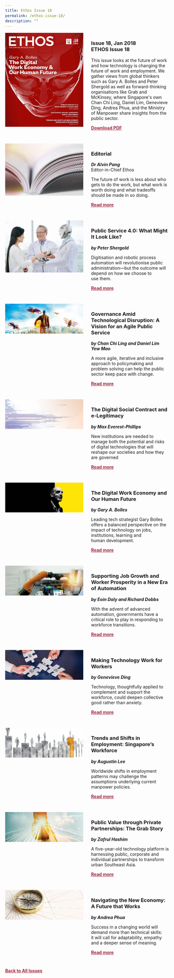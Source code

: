 ```yaml
---
title: Ethos Issue 18
permalink: /ethos-issue-18/
description: ""
---
```

<style>

.back a
{
	color: #9f2943;
	font-weight: bold;
	}
	


.text
{
	width: 50%;
}	
	
.img1 img
{
margin-top:25px;	
}	
	
.img img
{
margin-top:15px;	
}		
	
.button1 a
{
	color: #9f2943;
	font-weight:bold;
}
	

.grid-container {
	display: grid;
	grid-template-columns: 50% 50%;
	grid-column-gap: 5%;
	margin-bottom: 5%;
	}	
	
@media only screen and (max-width: 600px) {
	.grid-container {
		display: block;
	}
}	
</style>


<div class="grid-container">
	<div><img src="/images/Ethos_Thumbnails_Cover/ethosissue18.jpg"></div>
	<div>
		<h3>Issue 18, Jan 2018 <br> ETHOS Issue 18</h3>
		<p>This issue looks at the future of work and how technology is changing the future of work and employment. We gather views from global thinkers such as Gary A. Bolles and Peter Shergold as well as forward-thinking organisations like Grab and McKinsey, where Singapore's own Chan Chi Ling, Daniel Lim, Genevieve Ding, Andrea Phua, and the Ministry of Manpower share insights from the public sector.</p>
		<div class="button1"><a href="https://file.go.gov.sg/ethos-issue-18.pdf">Download PDF</a></div>
	</div>
</div>

<br>

<div class="grid-container">
	<div><img src="/images/Landing_Banner_Images/tile_editorial.jpg"></div>
	<div>
		<h3>Editorial</h3>
		<b><i>Dr Alvin Pang</i></b>
		<figcaption>Editor-in-Chief Ethos</figcaption>
		<p>The future of work is less about who gets to do the work, but what work is worth doing and what tradeoffs should be made in so doing.</p>
		<div class="button1"><a href="/ethos-issue-18/editorial/">Read more</a></div>
	</div>
</div>

<br>

<div class="grid-container">
	<div><img src="/images/Cropped_images/Ethos_Issue_18/18_Teaser_Public_Service4.0.jpg"></div>
	<div>
		<h3>Public Service 4.0: What Might It Look Like?</h3>
		<b><i>by Peter Shergold</i></b>
		<p>Digitisation and robotic process automation will revolutionise public administration—but the outcome will depend on how we choose to use&nbsp;them.</p>
		<div class="button1"><a href="/ethos-issue-18/public-service-4/">Read more</a></div>
	</div>
</div>

<br>

<div class="grid-container">
	<div><img src="/images/Cropped_images/Ethos_Issue_18/18_Banner_Agile_Public_Service.jpg"></div>
	<div>
		<h3>Governance Amid Technological Disruption: A Vision for an Agile Public Service</h3>
		<b><i>by Chan Chi Ling and Daniel Lim Yew Mao</i></b>
		<p>A more agile, iterative and inclusive approach to policymaking and problem solving can help the public sector keep pace with&nbsp;change.</p>
		<div class="button1"><a href="/ethos-issue-18/governance-amid-technological-disruption-a-vision-for-an-agile-public-service/">Read more</a></div>
	</div>
</div>

<br>

<div class="grid-container">
	<div><img src="/images/Cropped_images/Ethos_Issue_18/18_Banner_Digital_Social_Contract_and_e-Legitimacy.jpg"></div>
	<div>
		<h3>The Digital Social Contract and e-Legitimacy</h3>
		<b><i>by Max Everest-Phillips</i></b>
		<p>New institutions are needed to manage both the potential and risks of digital technologies that will reshape our societies and how they are&nbsp;governed</p>
		<div class="button1"><a href="/ethos-issue-18/the-digital-social-contract-and-e-legitimacy/">Read more</a></div>
	</div>
</div>

<br>

<div class="grid-container">
	<div><img src="/images/Cropped_images/Ethos_Issue_18/18_Banner_Digital_Work_Economy_and_Our_Human_Future.jpg"></div>
	<div>
		<h3>The Digital Work Economy and Our Human Future</h3>
		<b><i>by Gary A. Bolles</i></b>
		<p>Leading tech strategist Gary&nbsp;Bolles offers a balanced perspective on the impact of technology on jobs, institutions, learning and human&nbsp;development.</p>
		<div class="button1"><a href="/ethos-issue-18/the-digital-work-economy-and-our-human-future/">Read more</a></div>
	</div>
</div>

<br>

<div class="grid-container">
	<div><img src="/images/Cropped_images/Ethos_Issue_18/18_Banner_Supporting_Job_Growth_and_Worker_Prosperity.jpg"></div>
	<div>
		<h3>Supporting Job Growth and Worker Prosperity in a New Era of Automation</h3>
		<b><i>by Eoin Daly and Richard Dobbs</i></b>
		<p>With the advent of advanced automation, governments have a critical role to play in responding to workforce transitions.</p>
		<div class="button1"><a href="/ethos-issue-18/supporting-job-growth-and-worker-prosperity-in-a-new-era-of-automation/">Read more</a></div>
	</div>
</div>

<br>

<div class="grid-container">
	<div><img src="/images/Cropped_images/Ethos_Issue_18/18_Banner_Making_Technology_Work_for_Workers.jpg"></div>
	<div>
		<h3>Making Technology Work for Workers</h3>
		<b><i>by Genevieve Ding</i></b>
		<p>Technology, thoughtfully applied to complement and support the workforce, could deepen collective good rather than anxiety.</p>
		<div class="button1"><a href="/ethos-issue-18/making-technology-work-for-workers/">Read more</a></div>
	</div>
</div>

<br>

<div class="grid-container">
	<div><img src="/images/Cropped_images/Ethos_Issue_18/18_Banner_Trends_and_Shifts_in_Employment.jpg"></div>
	<div>
		<h3>Trends and Shifts in Employment: Singapore’s Workforce</h3>
		<b><i>by Augustin Lee</i></b>
		<p>Worldwide shifts in employment patterns may challenge the assumptions underlying current manpower policies.</p>
		<div class="button1"><a href="/ethos-issue-18/trends-and-shifts-in-employment-singapore-s-workforce/">Read more</a></div>
	</div>
</div>
<br>

<div class="grid-container">
	<div><img src="/images/Cropped_images/Ethos_Issue_18/18_Banner_The_Grab_Story.jpg"></div>
	<div>
		<h3>Public Value through Private Partnerships: The Grab Story</h3>
		<b><i>by Zafrul Hashim</i></b>
		<p>A five-year-old technology platform is harnessing public, corporate and individual partnerships to transform urban Southeast Asia.</p>
		<div class="button1"><a href="/ethos-issue-18/public-value-through-private-partnerships-the-grab-story/">Read more</a></div>
	</div>
</div>

<br>

<div class="grid-container">
	<div><img src="/images/Cropped_images/Ethos_Issue_18/18_Banner_Navigating_the_New_Economy.jpg"></div>
	<div>
		<h3>Navigating the New Economy: A Future that Works</h3>
		<b><i>by Andrea Phua</i></b>
		<p>Success in a changing world will demand more than technical skills: it&nbsp;will call for adaptability, empathy and&nbsp;a deeper sense of meaning.</p>
		<div class="button1"><a href="/ethos-issue-18/navigating-the-new-economy-a-future-that-works/">Read more</a></div>
	</div>
</div>

<br>


<div class="back">
<a href="/all-issues/">Back to All Issues</a>
</div>